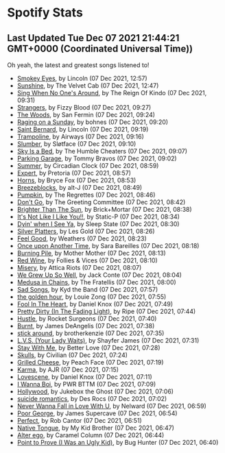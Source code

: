 
# Spotify Stats
## Last Updated Tue Dec 07 2021 21:44:21 GMT+0000 (Coordinated Universal Time))

Oh yeah, the latest and greatest songs listened to!

- [Smokey Eyes](https://www.last.fm/music/Lincoln/_/Smokey+Eyes), by Lincoln (07 Dec 2021, 12:57)
- [Sunshine](https://www.last.fm/music/The+Velvet+Cab/_/Sunshine), by The Velvet Cab (07 Dec 2021, 12:47)
- [Sing When No One's Around](https://www.last.fm/music/The+Reign+Of+Kindo/_/Sing+When+No+One%27s+Around), by The Reign Of Kindo (07 Dec 2021, 09:31)
- [Strangers](https://www.last.fm/music/Fizzy+Blood/_/Strangers), by Fizzy Blood (07 Dec 2021, 09:27)
- [The Woods](https://www.last.fm/music/San+Fermin/_/The+Woods), by San Fermin (07 Dec 2021, 09:24)
- [Raging on a Sunday](https://www.last.fm/music/bohnes/_/Raging+on+a+Sunday), by bohnes (07 Dec 2021, 09:20)
- [Saint Bernard](https://www.last.fm/music/Lincoln/_/Saint+Bernard), by Lincoln (07 Dec 2021, 09:19)
- [Trampoline](https://www.last.fm/music/Airways/_/Trampoline), by Airways (07 Dec 2021, 09:16)
- [Slumber](https://www.last.fm/music/Sl%C3%B8tface/_/Slumber), by Sløtface (07 Dec 2021, 09:10)
- [Sky Is a Bed](https://www.last.fm/music/The+Humble+Cheaters/_/Sky+Is+a+Bed), by The Humble Cheaters (07 Dec 2021, 09:07)
- [Parking Garage](https://www.last.fm/music/Tommy+Bravos/_/Parking+Garage), by Tommy Bravos (07 Dec 2021, 09:02)
- [Summer](https://www.last.fm/music/Circadian+Clock/_/Summer), by Circadian Clock (07 Dec 2021, 08:59)
- [Expert](https://www.last.fm/music/Pretoria/_/Expert), by Pretoria (07 Dec 2021, 08:57)
- [Horns](https://www.last.fm/music/Bryce+Fox/_/Horns), by Bryce Fox (07 Dec 2021, 08:53)
- [Breezeblocks](https://www.last.fm/music/alt-J/_/Breezeblocks), by alt-J (07 Dec 2021, 08:49)
- [Pumpkin](https://www.last.fm/music/The+Regrettes/_/Pumpkin), by The Regrettes (07 Dec 2021, 08:46)
- [Don't Go](https://www.last.fm/music/The+Greeting+Committee/_/Don%27t+Go), by The Greeting Committee (07 Dec 2021, 08:42)
- [Brighter Than The Sun](https://www.last.fm/music/Brick%252BMortar/_/Brighter+Than+The+Sun), by Brick+Mortar (07 Dec 2021, 08:38)
- [It's Not Like I Like You!!](https://www.last.fm/music/Static-P/_/It%27s+Not+Like+I+Like+You!!), by Static-P (07 Dec 2021, 08:34)
- [Dyin' when I See Ya](https://www.last.fm/music/Sleep+State/_/Dyin%27+when+I+See+Ya), by Sleep State (07 Dec 2021, 08:30)
- [Silver Platters](https://www.last.fm/music/Les+Gold/_/Silver+Platters), by Les Gold (07 Dec 2021, 08:26)
- [Feel Good](https://www.last.fm/music/Weathers/_/Feel+Good), by Weathers (07 Dec 2021, 08:23)
- [Once upon Another Time](https://www.last.fm/music/Sara+Bareilles/_/Once+upon+Another+Time), by Sara Bareilles (07 Dec 2021, 08:18)
- [Burning Pile](https://www.last.fm/music/Mother+Mother/_/Burning+Pile), by Mother Mother (07 Dec 2021, 08:13)
- [Red Wine](https://www.last.fm/music/Follies+&+Vices/_/Red+Wine), by Follies & Vices (07 Dec 2021, 08:10)
- [Misery](https://www.last.fm/music/Attica+Riots/_/Misery), by Attica Riots (07 Dec 2021, 08:07)
- [We Grew Up So Well](https://www.last.fm/music/Jack+Conte/_/We+Grew+Up+So+Well), by Jack Conte (07 Dec 2021, 08:04)
- [Medusa in Chains](https://www.last.fm/music/The+Fratellis/_/Medusa+in+Chains), by The Fratellis (07 Dec 2021, 08:00)
- [Sad Songs](https://www.last.fm/music/Kyd+the+Band/_/Sad+Songs), by Kyd the Band (07 Dec 2021, 07:57)
- [the golden hour](https://www.last.fm/music/Louie+Zong/_/the+golden+hour), by Louie Zong (07 Dec 2021, 07:55)
- [Fool In The Heart](https://www.last.fm/music/Daniel+Knox/_/Fool+In+The+Heart), by Daniel Knox (07 Dec 2021, 07:49)
- [Pretty Dirty (In The Fading Light)](https://www.last.fm/music/Ripe/_/Pretty+Dirty+(In+The+Fading+Light)), by Ripe (07 Dec 2021, 07:44)
- [Hustle](https://www.last.fm/music/Rocket+Surgeons/_/Hustle), by Rocket Surgeons (07 Dec 2021, 07:40)
- [Burnt](https://www.last.fm/music/James+DeAngelis/_/Burnt), by James DeAngelis (07 Dec 2021, 07:38)
- [stick around](https://www.last.fm/music/brotherkenzie/_/stick+around), by brotherkenzie (07 Dec 2021, 07:35)
- [L.V.S. (Your Lady Waits)](https://www.last.fm/music/Shayfer+James/_/L.V.S.+(Your+Lady+Waits)), by Shayfer James (07 Dec 2021, 07:31)
- [Stay With Me](https://www.last.fm/music/Better+Love/_/Stay+With+Me), by Better Love (07 Dec 2021, 07:28)
- [Skulls](https://www.last.fm/music/Civilian/_/Skulls), by Civilian (07 Dec 2021, 07:24)
- [Grilled Cheese](https://www.last.fm/music/Peach+Face/_/Grilled+Cheese), by Peach Face (07 Dec 2021, 07:19)
- [Karma](https://www.last.fm/music/AJR/_/Karma), by AJR (07 Dec 2021, 07:15)
- [Lovescene](https://www.last.fm/music/Daniel+Knox/_/Lovescene), by Daniel Knox (07 Dec 2021, 07:11)
- [I Wanna Boi](https://www.last.fm/music/PWR+BTTM/_/I+Wanna+Boi), by PWR BTTM (07 Dec 2021, 07:09)
- [Hollywood](https://www.last.fm/music/Jukebox+the+Ghost/_/Hollywood), by Jukebox the Ghost (07 Dec 2021, 07:06)
- [suicide romantics](https://www.last.fm/music/Des+Rocs/_/suicide+romantics), by Des Rocs (07 Dec 2021, 07:02)
- [Never Wanna Fall in Love With U](https://www.last.fm/music/Nelward/_/Never+Wanna+Fall+in+Love+With+U), by Nelward (07 Dec 2021, 06:59)
- [Poor George](https://www.last.fm/music/James+Supercave/_/Poor+George), by James Supercave (07 Dec 2021, 06:54)
- [Perfect](https://www.last.fm/music/Rob+Cantor/_/Perfect), by Rob Cantor (07 Dec 2021, 06:51)
- [Native Tongue](https://www.last.fm/music/My+Kid+Brother/_/Native+Tongue), by My Kid Brother (07 Dec 2021, 06:47)
- [Alter ego](https://www.last.fm/music/Caramel+Column/_/Alter+ego), by Caramel Column (07 Dec 2021, 06:44)
- [Point to Prove (I Was an Ugly Kid)](https://www.last.fm/music/Bug+Hunter/_/Point+to+Prove+(I+Was+an+Ugly+Kid)), by Bug Hunter (07 Dec 2021, 06:40)
